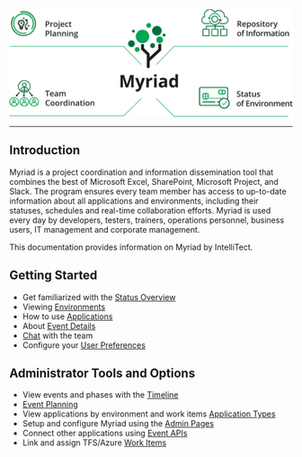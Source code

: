 ![Myriad Infographic](Media/Myriad-Infographic.png)
______
## Introduction
Myriad is a project coordination and information dissemination tool that combines the best of Microsoft Excel, SharePoint, Microsoft Project, and Slack. The program ensures every team member has access to up-to-date information about all applications and environments, including their
statuses, schedules and real-time collaboration efforts. Myriad is used every day by developers, testers, trainers, operations personnel, business users, IT management and corporate management.

This documentation provides information on Myriad by IntelliTect.

## Getting Started
* Get familiarized with the [Status Overview](Status-Overview.md)
* Viewing [Environments](Environments.md)
* How to use [Applications](Applications.md)
* About [Event Details](events.md)
* [Chat](Chat.md) with the team
* Configure your [User Preferences](Preferences.md)


## Administrator Tools and Options
* View events and phases with the [Timeline](Timeline.md)
* [Event Planning](Events.md#event-planning-and-tasks) 
* View applications by environment and work items [Application Types](Application-Types.md#applications-by-environment)
* Setup and configure Myriad using the [Admin Pages](Admin-Pages.md)
* Connect other applications using [Event APIs](Event-APIs.md)
* Link and assign TFS/Azure [Work Items](Events.md#work-items)